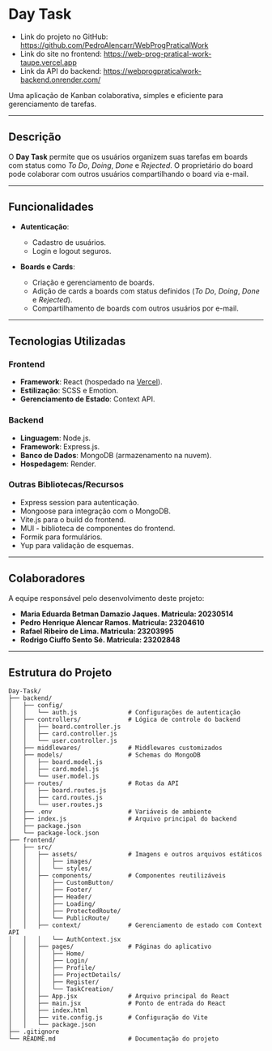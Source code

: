 # **Day Task**  

- Link do projeto no GitHub: https://github.com/PedroAlencarr/WebProgPraticalWork
- Link do site no frontend: https://web-prog-pratical-work-taupe.vercel.app
- Link da API do backend: https://webprogpraticalwork-backend.onrender.com/

Uma aplicação de Kanban colaborativa, simples e eficiente para gerenciamento de tarefas.  

---

## **Descrição**  
O **Day Task** permite que os usuários organizem suas tarefas em boards com status como *To Do*, *Doing*, *Done* e *Rejected*. O proprietário do board pode colaborar com outros usuários compartilhando o board via e-mail.  

---

## **Funcionalidades**  

- **Autenticação**:  
  - Cadastro de usuários.  
  - Login e logout seguros.  

- **Boards e Cards**:  
  - Criação e gerenciamento de boards.  
  - Adição de cards a boards com status definidos (*To Do*, *Doing*, *Done* e *Rejected*).  
  - Compartilhamento de boards com outros usuários por e-mail.  

---

## **Tecnologias Utilizadas**  

### **Frontend**  
- **Framework**: React (hospedado na [Vercel](https://vercel.com)).  
- **Estilização**: SCSS e Emotion.  
- **Gerenciamento de Estado**: Context API.  

### **Backend**  
- **Linguagem**: Node.js.  
- **Framework**: Express.js.  
- **Banco de Dados**: MongoDB (armazenamento na nuvem).  
- **Hospedagem**: Render.  

### **Outras Bibliotecas/Recursos**  
- Express session para autenticação.  
- Mongoose para integração com o MongoDB.  
- Vite.js para o build do frontend.
- MUI - biblioteca de componentes do frontend.
- Formik para formulários.
- Yup para validação de esquemas.

---

## **Colaboradores**  

A equipe responsável pelo desenvolvimento deste projeto:  

- **Maria Eduarda Betman Damazio Jaques. Matricula: 20230514**  
- **Pedro Henrique Alencar Ramos. Matricula: 23204610**  
- **Rafael Ribeiro de Lima. Matricula: 23203995**  
- **Rodrigo Ciuffo Sento Sé. Matricula: 23202848**  

---  

## **Estrutura do Projeto**  

```plaintext
Day-Task/
├── backend/
│   ├── config/
│   │   └── auth.js              # Configurações de autenticação
│   ├── controllers/             # Lógica de controle do backend
│   │   ├── board.controller.js
│   │   ├── card.controller.js
│   │   └── user.controller.js
│   ├── middlewares/             # Middlewares customizados
│   ├── models/                  # Schemas do MongoDB
│   │   ├── board.model.js
│   │   ├── card.model.js
│   │   └── user.model.js
│   ├── routes/                  # Rotas da API
│   │   ├── board.routes.js
│   │   ├── card.routes.js
│   │   └── user.routes.js
│   ├── .env                     # Variáveis de ambiente
│   ├── index.js                 # Arquivo principal do backend
│   ├── package.json
│   └── package-lock.json
├── frontend/
│   ├── src/
│   │   ├── assets/              # Imagens e outros arquivos estáticos
│   │   │   ├── images/
│   │   │   └── styles/
│   │   ├── components/          # Componentes reutilizáveis
│   │   │   ├── CustomButton/
│   │   │   ├── Footer/
│   │   │   ├── Header/
│   │   │   ├── Loading/
│   │   │   ├── ProtectedRoute/
│   │   │   └── PublicRoute/
│   │   ├── context/             # Gerenciamento de estado com Context API
│   │   │   └── AuthContext.jsx
│   │   ├── pages/               # Páginas do aplicativo
│   │   │   ├── Home/
│   │   │   ├── Login/
│   │   │   ├── Profile/
│   │   │   ├── ProjectDetails/
│   │   │   ├── Register/
│   │   │   └── TaskCreation/
│   │   ├── App.jsx              # Arquivo principal do React
│   │   ├── main.jsx             # Ponto de entrada do React
│   │   ├── index.html
│   │   ├── vite.config.js       # Configuração do Vite
│   │   └── package.json
├── .gitignore
└── README.md                    # Documentação do projeto
